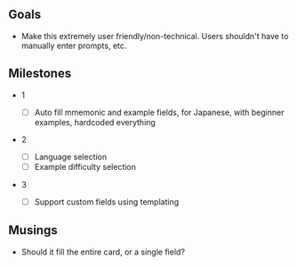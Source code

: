 ## Goals

- Make this extremely user friendly/non-technical. Users shouldn't have to manually enter prompts, etc.

## Milestones

- 1

  - [ ] Auto fill mmemonic and example fields, for Japanese, with beginner examples, hardcoded everything

- 2

  - [ ] Language selection
  - [ ] Example difficulty selection

- 3
  - [ ] Support custom fields using templating

## Musings

- Should it fill the entire card, or a single field?
